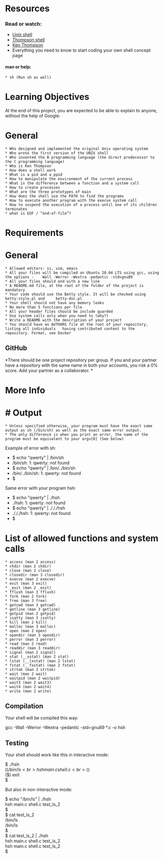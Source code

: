 # Resources
### Read or watch:

- [Unix shell](https://bestonlineresume.com/checkout)<br>
- [Thompson shell](https://en.wikipedia.org/wiki/Thompson\_shell)<br>
- [Ken Thompson](https://bestonlineresume.com/checkout)<br>
- Everything you need to know to start coding your own shell concept page

#### man or help:
	* sh (Run sh as well)

# Learning Objectives
At the end of this project, you are expected to be able to explain to anyone, without the help of Google:

# General
	* Who designed and implemented the original Unix operating system
	* Who wrote the first version of the UNIX shell
	* Who invented the B programming language (the direct predecessor to the C programming language)
	* Who is Ken Thompson
	* How does a shell work
	* What is a pid and a ppid
	* How to manipulate the environment of the current process
	* What is the difference between a function and a system call
	* How to create processes
	* What are the three prototypes of main
	* How does the shell use the PATH to find the programs
	* How to execute another program with the execve system call
	* How to suspend the execution of a process until one of its children terminates
	* what is EOF / “end-of-file”?

# Requirements

# General

	* Allowed editors: vi, vim, emacs
	* All your files will be compiled on Ubuntu 20.04 LTS using gcc, using the options -	Wall -Werror -Wextra -pedantic -std=gnu89
	* All your files should end with a new line
	* A README.md file, at the root of the folder of the project is mandatory
	* Your code should use the Betty style. It will be checked using betty-style.pl and 	betty-doc.pl
	* Your shell should not have any memory leaks
 	* No more than 5 functions per file
	* All your header files should be include guarded
 	* Use system calls only when you need to (why?)
	* Write a README with the description of your project
	* You should have an AUTHORS file at the root of your repository, listing all individuals 	having contributed content to the repository. Format, see Docker

## GitHub

*There should be one project repository per group. If you and your partner have a repository with the same name in both your accounts, you risk a 0% score. Add your partner as a collaborator. *

# More Info
# # Output

	* Unless specified otherwise, your program must have the exact same output as sh (/bin/sh) as well as the exact same error output.
	* The only difference is when you print an error, the name of the program must be equivalent to your argv[0] (See below)

Example of error with sh:

* $ echo "qwerty" | /bin/sh
* /bin/sh: 1: qwerty: not found
* $ echo "qwerty" | /bin/../bin/sh
* /bin/../bin/sh: 1: qwerty: not found
* $

Same error with your program hsh:

* $ echo "qwerty" | ./hsh
* ./hsh: 1: qwerty: not found
* $ echo "qwerty" | ./././hsh
* ./././hsh: 1: qwerty: not found
* $

# List of allowed functions and system calls

	* access (man 2 access)
	* chdir (man 2 chdir)
	* close (man 2 close)
	* closedir (man 3 closedir)
	* execve (man 2 execve)
	* exit (man 3 exit)
	* _exit (man 2 _exit)
	* fflush (man 3 fflush)
	* fork (man 2 fork)
	* free (man 3 free)
	* getcwd (man 3 getcwd)
	* getline (man 3 getline)
	* getpid (man 2 getpid)
	* isatty (man 3 isatty)
	* kill (man 2 kill)
	* malloc (man 3 malloc)
	* open (man 2 open)
	* opendir (man 3 opendir)
	* perror (man 3 perror)
	* read (man 2 read)
	* readdir (man 3 readdir)
	* signal (man 2 signal)
	* stat (__xstat) (man 2 stat)
	* lstat (__lxstat) (man 2 lstat)
	* fstat (__fxstat) (man 2 fstat)
	* strtok (man 3 strtok)
	* wait (man 2 wait)
	* waitpid (man 2 waitpid)
	* wait3 (man 2 wait3)
	* wait4 (man 2 wait4)
	* write (man 2 write)
## Compilation

Your shell will be compiled this way:

gcc -Wall -Werror -Wextra -pedantic -std=gnu89 *.c -o hsh

## Testing

Your shell should work like this in interactive mode:

$ ./hsh<br>
($) /bin/ls<br>
hsh main.c shell.c<br>
($)<br>
($) exit<br>
$<br>

But also in non-interactive mode:

$ echo "/bin/ls" | ./hsh<br>
hsh main.c shell.c test\_ls\_2<br>
$<br>
$ cat test\_ls\_2<br>
/bin/ls<br>
/bin/ls<br>
$<br>
$ cat test\_ls\_2 | ./hsh<br>
hsh main.c shell.c test\_ls\_2<br>
hsh main.c shell.c test\_ls\_2<br>
$<br>
